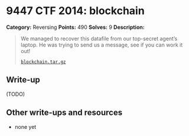 # 9447 CTF 2014: blockchain

**Category:** Reversing
**Points:** 490
**Solves:** 9
**Description:**

> We managed to recover this datafile from our top-secret agent’s laptop. He was trying to send us a message, see if you can work it out!
>
> [`blockchain.tar.gz`](blockchain.tar.gz)

## Write-up

(TODO)

## Other write-ups and resources

* none yet
